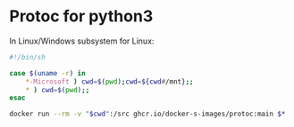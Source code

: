 # Protoc for python3

In Linux/Windows subsystem for Linux:

```bash
#!/bin/sh

case $(uname -r) in
	*-Microsoft ) cwd=$(pwd);cwd=${cwd#/mnt};;
	* ) cwd=$(pwd);;
esac

docker run --rm -v "$cwd":/src ghcr.io/docker-s-images/protoc:main $*
```
